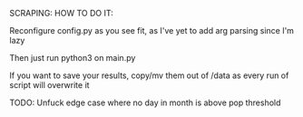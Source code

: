 SCRAPING: HOW TO DO IT:

Reconfigure config.py as you see fit, as I've yet to add arg parsing since I'm lazy

Then just run python3 on main.py

If you want to save your results, copy/mv them out of /data as every run of script will overwrite it

TODO: Unfuck edge case where no day in month is above pop threshold
